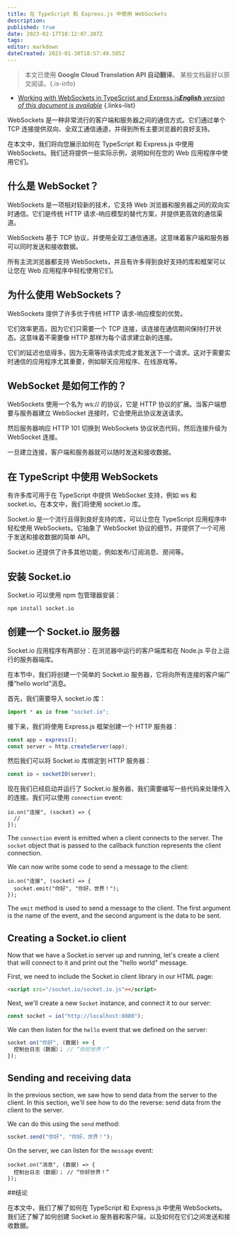 ```yaml
---
title: 在 TypeScript 和 Express.js 中使用 WebSockets
description: 
published: true
date: 2023-02-17T18:12:07.207Z
tags: 
editor: markdown
dateCreated: 2023-01-30T18:57:49.585Z
---
```


> 本文已使用 **Google Cloud Translation API 自动翻译**。
某些文档最好以原文阅读。{.is-info}
- [Working with WebSockets in TypeScript and Express.js***English** version of this document is available*](/en/Knowledge-base/TypeScript/working-with-websockets-in-typescript-and-express-js)
{.links-list}





WebSockets 是一种非常流行的客户端和服务器之间的通信方式。它们通过单个 TCP 连接提供双向、全双工通信通道，并得到所有主要浏览器的良好支持。

在本文中，我们将向您展示如何在 TypeScript 和 Express.js 中使用 WebSockets。我们还将提供一些实际示例，说明如何在您的 Web 应用程序中使用它们。

## 什么是 WebSocket？

WebSockets 是一项相对较新的技术，它支持 Web 浏览器和服务器之间的双向实时通信。它们是传统 HTTP 请求-响应模型的替代方案，并提供更高效的通信渠道。

 WebSockets 基于 TCP 协议，并使用全双工通信通道。这意味着客户端和服务器可以同时发送和接收数据。

所有主流浏览器都支持 WebSockets，并且有许多得到良好支持的库和框架可以让您在 Web 应用程序中轻松使用它们。

## 为什么使用 WebSockets？

WebSockets 提供了许多优于传统 HTTP 请求-响应模型的优势。

它们效率更高，因为它们只需要一个 TCP 连接，该连接在通信期间保持打开状态。这意味着不需要像 HTTP 那样为每个请求建立新的连接。

它们的延迟也低得多，因为无需等待请求完成才能发送下一个请求。这对于需要实时通信的应用程序尤其重要，例如聊天应用程序、在线游戏等。

## WebSocket 是如何工作的？

WebSockets 使用一个名为 ws:// 的协议，它是 HTTP 协议的扩展。当客户端想要与服务器建立 WebSocket 连接时，它会使用此协议发送请求。

然后服务器响应 HTTP 101 切换到 WebSockets 协议状态代码，然后连接升级为 WebSocket 连接。

一旦建立连接，客户端和服务器就可以随时发送和接收数据。

## 在 TypeScript 中使用 WebSockets

有许多库可用于在 TypeScript 中提供 WebSocket 支持，例如 ws 和 socket.io。在本文中，我们将使用 socket.io 库。

Socket.io 是一个流行且得到良好支持的库，可以让您在 TypeScript 应用程序中轻松使用 WebSockets。它抽象了 WebSocket 协议的细节，并提供了一个可用于发送和接收数据的简单 API。

Socket.io 还提供了许多其他功能，例如发布/订阅消息、房间等。

## 安装 Socket.io

Socket.io 可以使用 npm 包管理器安装：

```
npm install socket.io
```

## 创建一个 Socket.io 服务器

Socket.io 应用程序有两部分：在浏览器中运行的客户端库和在 Node.js 平台上运行的服务器端库。

在本节中，我们将创建一个简单的 Socket.io 服务器，它将向所有连接的客户端广播“hello world”消息。

首先，我们需要导入 socket.io 库：

```typescript
import * as io from "socket.io";
```

接下来，我们将使用 Express.js 框架创建一个 HTTP 服务器：

```typescript
const app = express();
const server = http.createServer(app);
```

然后我们可以将 Socket.io 库绑定到 HTTP 服务器：

```typescript
const io = socketIO(server);
```

现在我们已经启动并运行了 Socket.io 服务器，我们需要编写一些代码来处理传入的连接。我们可以使用 ```connection``` event:

```打字稿
io.on("连接", (socket) => {
  //
});
```

The ```connection``` event is emitted when a client connects to the server. The ```socket``` object that is passed to the callback function represents the client connection.

We can now write some code to send a message to the client:

```打字稿
io.on("连接", (socket) => {
  socket.emit("你好", "你好，世界！");
});
```

The ```emit``` method is used to send a message to the client. The first argument is the name of the event, and the second argument is the data to be sent.

## Creating a Socket.io client

Now that we have a Socket.io server up and running, let's create a client that will connect to it and print out the "hello world" message.

First, we need to include the Socket.io client library in our HTML page:

```html
<script src="/socket.io/socket.io.js"></script>
```

Next, we'll create a new ```Socket``` instance, and connect it to our server:

```javascript
const socket = io("http://localhost:8080");
```

We can then listen for the ```hello``` event that we defined on the server:

```javascript
socket.on("你好", (数据) => {
  控制台日志（数据）； // “你好世界！”
});
```

## Sending and receiving data

In the previous section, we saw how to send data from the server to the client. In this section, we'll see how to do the reverse: send data from the client to the server.

We can do this using the ```send``` method:

```javascript
socket.send("你好", "你好，世界！");
```

On the server, we can listen for the ```message``` event:

```打字稿
socket.on("消息", (数据) => {
  控制台日志（数据）； // “你好世界！”
});
```

##结论

在本文中，我们了解了如何在 TypeScript 和 Express.js 中使用 WebSockets。我们还了解了如何创建 Socket.io 服务器和客户端，以及如何在它们之间发送和接收数据。